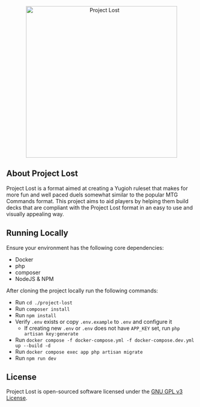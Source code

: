 <p align="center"><img src="https://github.com/aldobarr/project-lost/raw/refs/heads/master/resources/art/logo.svg" width="400" alt="Project Lost"></p>

## About Project Lost

Project Lost is a format aimed at creating a Yugioh ruleset that makes for more fun and well paced duels somewhat similar to the popular MTG Commands format.
This project aims to aid players by helping them build decks that are compliant with the Project Lost format in an easy to use and visually appealing way.

## Running Locally

Ensure your environment has the following core dependencies:
- Docker
- php
- composer
- NodeJS & NPM

After cloning the project locally run the following commands:
- Run `cd ./project-lost`
- Run `composer install`
- Run `npm install`
- Verify `.env` exists or copy `.env.example` to `.env` and configure it
  - If creating new `.env` or `.env` does not have `APP_KEY` set, run `php artisan key:generate`
- Run `docker compose -f docker-compose.yml -f docker-compose.dev.yml up --build -d`
- Run `docker compose exec app php artisan migrate`
- Run `npm run dev`

## License

Project Lost is open-sourced software licensed under the [GNU GPL v3 License](https://opensource.org/license/gpl-3-0).
